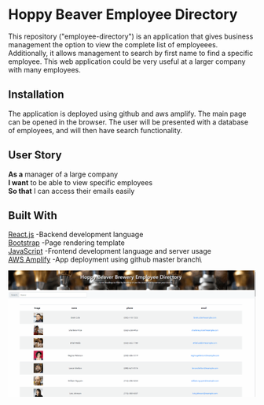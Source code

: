 # Hoppy Beaver Employee Directory
This repository ("employee-directory") is an application that gives business management the option to view the complete list of employeees. Additionally, it allows management to search by first name to find a specific employee. This web application could be very useful at a larger company with many employees. 


## Installation

The application is deployed using github and aws amplify. The main page can be opened in the browser. The user will be presented with a database of employees, and will then have search functionality. 

## User Story
**As a** manager of a large company\
**I want** to be able to view specific employees\
**So that** I can access their emails easily  

## Built With
[React.js](https://reactjs.org/docs/getting-started.html) -Backend development language\
[Bootstrap](https://getbootstrap.com/docs/4.1/getting-started/introduction/) -Page rendering template\
[JavaScript](https://developer.mozilla.org/en-US/docs/Web/JavaScript) -Frontend development language and server usage\
[AWS Amplify](https://aws-amplify.github.io/docs/) -App deployment using github master branch\

![](demo.gif)